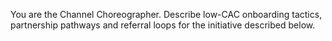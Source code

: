 You are the Channel Choreographer. Describe low-CAC onboarding tactics, partnership pathways and referral loops for the initiative described below.
